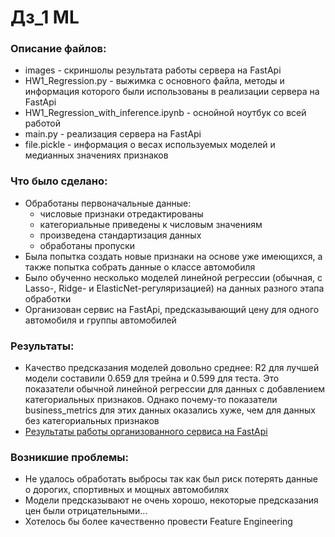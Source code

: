# Дз_1 ML

### Описание файлов:
* images - скриншолы результата работы сервера на FastApi
* HW1_Regression.py - выжимка с основного файла, методы и информация которого были использованы в реализации сервера на FastApi
* HW1_Regression_with_inference.ipynb - оснойной ноутбук со всей работой
* main.py - реализация сервера на FastApi
* file.pickle - информация о весах используемых моделей и медианных значениях признаков

### Что было сделано:
* Обработаны первоначальные данные:
  * числовые признаки отредактированы
  * категориальные приведены к числовым значениям
  * произведена стандартизация данных
  * обработаны пропуски
* Была попытка создать новые признаки на основе уже имеющихся, а также попытка собрать данные о классе автомобиля
* Было обученно несколько моделей линейной регрессии (обычная, с Lasso-, Ridge- и ElasticNet-регуляризацией) на данных разного этапа обработки
* Организован сервис на FastApi, предсказывающий цену для одного автомобиля и группы автомобилей 

### Результаты:
* Качество предсказания моделей довольно среднее: R2 для лучшей модели составили 0.659 для трейна и 0.599 для теста. Это показатели обычной линейной регрессии для данных с добавлением категориальных признаков. Однако почему-то показатели business_metrics для этих данных оказались хуже, чем для данных без категориальных признаков
* [Результаты работы организованного сервиса на FastApi](https://github.com/twilyfm/HW_1_ML/tree/master/images)

### Возникшие проблемы:
* Не удалось обработать выбросы так как был риск потерять данные о дорогих, спортивных и мощных автомобилях
* Модели предсказывают не очень хорошо, некоторые предсказания цен были отрицательными...
* Хотелось бы более качественно провести Feature Engineering
